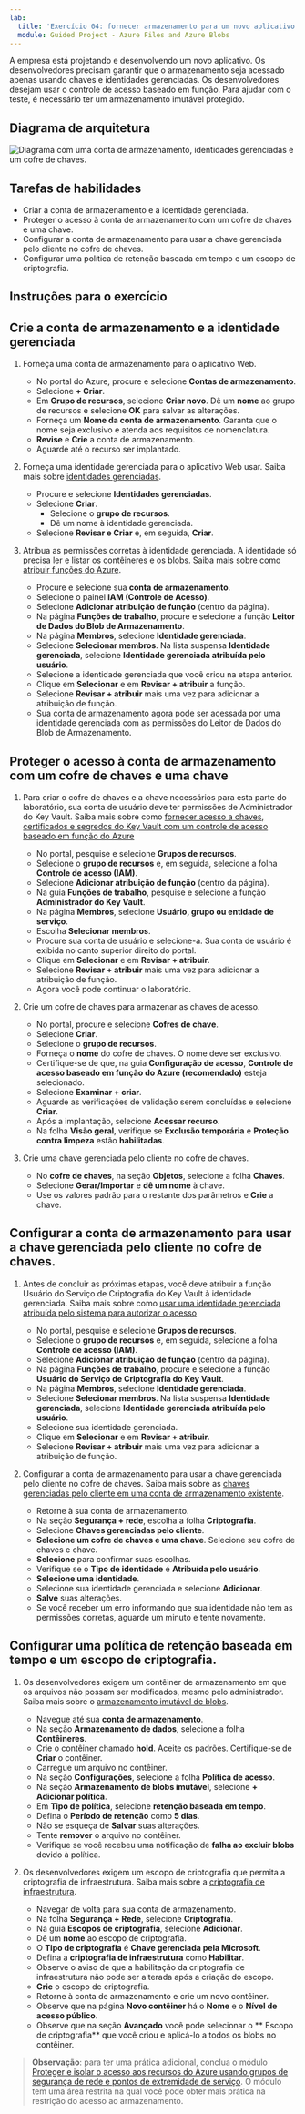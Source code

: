 ```yaml
---
lab:
  title: 'Exercício 04: fornecer armazenamento para um novo aplicativo da empresa'
  module: Guided Project - Azure Files and Azure Blobs
---
```

A empresa está projetando e desenvolvendo um novo aplicativo. Os desenvolvedores precisam garantir que o armazenamento seja acessado apenas usando chaves e identidades gerenciadas. Os desenvolvedores desejam usar o controle de acesso baseado em função. Para ajudar com o teste, é necessário ter um armazenamento imutável protegido. 

## Diagrama de arquitetura

![Diagrama com uma conta de armazenamento, identidades gerenciadas e um cofre de chaves.](../Media/task-5.png)

## Tarefas de habilidades

- Criar a conta de armazenamento e a identidade gerenciada.
- Proteger o acesso à conta de armazenamento com um cofre de chaves e uma chave.
- Configurar a conta de armazenamento para usar a chave gerenciada pelo cliente no cofre de chaves.
- Configurar uma política de retenção baseada em tempo e um escopo de criptografia.

## Instruções para o exercício

## Crie a conta de armazenamento e a identidade gerenciada

1. Forneça uma conta de armazenamento para o aplicativo Web. 
    - No portal do Azure, procure e selecione **Contas de armazenamento**. 
    - Selecione **+ Criar**.
    - Em **Grupo de recursos**, selecione **Criar novo**. Dê um **nome** ao grupo de recursos e selecione **OK** para salvar as alterações.
    - Forneça um **Nome da conta de armazenamento**. Garanta que o nome seja exclusivo e atenda aos requisitos de nomenclatura. 
    - **Revise** e **Crie** a conta de armazenamento.
    - Aguarde até o recurso ser implantado.

1. Forneça uma identidade gerenciada para o aplicativo Web usar.  Saiba mais sobre [identidades gerenciadas](https://learn.microsoft.com/azure/active-directory/managed-identities-azure-resources/overview).

    - Procure e selecione **Identidades gerenciadas**.
    - Selecione **Criar**.
        - Selecione o **grupo de recursos**. 
        - Dê um nome à identidade gerenciada.
    - Selecione **Revisar e Criar** e, em seguida, **Criar**. 

1. Atribua as permissões corretas à identidade gerenciada. A identidade só precisa ler e listar os contêineres e os blobs. Saiba mais sobre [como atribuir funções do Azure](https://learn.microsoft.com/azure/role-based-access-control/role-assignments-portal).
    
    - Procure e selecione sua **conta de armazenamento**.
    - Selecione o painel **IAM (Controle de Acesso)**.
    - Selecione **Adicionar atribuição de função** (centro da página).
    - Na página **Funções de trabalho**, procure e selecione a função **Leitor de Dados do Blob de Armazenamento**. 
    - Na página **Membros**, selecione **Identidade gerenciada**.
    - Selecione **Selecionar membros**. Na lista suspensa **Identidade gerenciada**, selecione **Identidade gerenciada atribuída pelo usuário**.
    - Selecione a identidade gerenciada que você criou na etapa anterior. 
    - Clique em **Selecionar** e em **Revisar + atribuir** a função. 
    - Selecione **Revisar + atribuir** mais uma vez para adicionar a atribuição de função.
    - Sua conta de armazenamento agora pode ser acessada por uma identidade gerenciada com as permissões do Leitor de Dados do Blob de Armazenamento. 

## Proteger o acesso à conta de armazenamento com um cofre de chaves e uma chave

1. Para criar o cofre de chaves e a chave necessários para esta parte do laboratório, sua conta de usuário deve ter permissões de Administrador do Key Vault. Saiba mais sobre como [fornecer acesso a chaves, certificados e segredos do Key Vault com um controle de acesso baseado em função do Azure](https://learn.microsoft.com/azure/key-vault/general/rbac-guide?tabs=azure-cli)
    - No portal, pesquise e selecione **Grupos de recursos**. 
    - Selecione o **grupo de recursos** e, em seguida, selecione a folha **Controle de acesso (IAM)**.
    - Selecione **Adicionar atribuição de função** (centro da página).
    - Na guia **Funções de trabalho**, pesquise e selecione a função **Administrador do Key Vault**.
    - Na página **Membros**, selecione **Usuário, grupo ou entidade de serviço**.
    - Escolha **Selecionar membros**.
    - Procure sua conta de usuário e selecione-a. Sua conta de usuário é exibida no canto superior direito do portal.
    - Clique em **Selecionar** e em **Revisar + atribuir**.
    - Selecione **Revisar + atribuir** mais uma vez para adicionar a atribuição de função.
    - Agora você pode continuar o laboratório.

1. Crie um cofre de chaves para armazenar as chaves de acesso. 

    - No portal, procure e selecione **Cofres de chave**.
    - Selecione **Criar**.
    - Selecione o **grupo de recursos**.
    - Forneça o **nome** do cofre de chaves. O nome deve ser exclusivo.
    - Certifique-se de que, na guia **Configuração de acesso**, **Controle de acesso baseado em função do Azure (recomendado)** esteja selecionado. 
    - Selecione **Examinar + criar**.
    - Aguarde as verificações de validação serem concluídas e selecione **Criar**.
    - Após a implantação, selecione **Acessar recurso**.
    - Na folha **Visão geral**, verifique se **Exclusão temporária** e **Proteção contra limpeza** estão **habilitadas**. 

1. Crie uma chave gerenciada pelo cliente no cofre de chaves. 

    - No **cofre de chaves**, na seção **Objetos**, selecione a folha **Chaves**.
    - Selecione **Gerar/Importar** e **dê um nome** à chave.
    - Use os valores padrão para o restante dos parâmetros e **Crie** a chave.

## Configurar a conta de armazenamento para usar a chave gerenciada pelo cliente no cofre de chaves.

1. Antes de concluir as próximas etapas, você deve atribuir a função Usuário do Serviço de Criptografia do Key Vault à identidade gerenciada. Saiba mais sobre como [usar uma identidade gerenciada atribuída pelo sistema para autorizar o acesso](https://learn.microsoft.com/azure/storage/common/customer-managed-keys-configure-existing-account?tabs=azure-portal#use-a-system-assigned-managed-identity-to-authorize-access)
    - No portal, pesquise e selecione **Grupos de recursos**. 
    - Selecione o **grupo de recursos** e, em seguida, selecione a folha **Controle de acesso (IAM)**.
    - Selecione **Adicionar atribuição de função** (centro da página).
    - Na página **Funções de trabalho**, procure e selecione a função **Usuário do Serviço de Criptografia do Key Vault**.
    - Na página **Membros**, selecione **Identidade gerenciada**.
    - Selecione **Selecionar membros**. Na lista suspensa **Identidade gerenciada**, selecione **Identidade gerenciada atribuída pelo usuário**.
    - Selecione sua identidade gerenciada.  
    - Clique em **Selecionar** e em **Revisar + atribuir**.
    - Selecione **Revisar + atribuir** mais uma vez para adicionar a atribuição de função.
    
1. Configurar a conta de armazenamento para usar a chave gerenciada pelo cliente no cofre de chaves. Saiba mais sobre as [chaves gerenciadas pelo cliente em uma conta de armazenamento existente](https://learn.microsoft.com/azure/storage/common/customer-managed-keys-configure-existing-account?WT.mc_id=Portal-Microsoft_Azure_Storage&tabs=azure-portal).
    - Retorne à sua conta de armazenamento.
    - Na seção **Segurança + rede**, escolha a folha **Criptografia**.
    - Selecione **Chaves gerenciadas pelo cliente**.
    - **Selecione um cofre de chaves e uma chave**. Selecione seu cofre de chaves e chave.
    - **Selecione** para confirmar suas escolhas. 
    - Verifique se o **Tipo de identidade** é **Atribuída pelo usuário**.
    - **Selecione uma identidade**.
    - Selecione sua identidade gerenciada e selecione **Adicionar**. 
    - **Salve** suas alterações.
    - Se você receber um erro informando que sua identidade não tem as permissões corretas, aguarde um minuto e tente novamente. 

## Configurar uma política de retenção baseada em tempo e um escopo de criptografia.

1. Os desenvolvedores exigem um contêiner de armazenamento em que os arquivos não possam ser modificados, mesmo pelo administrador. Saiba mais sobre o [armazenamento imutável de blobs](https://learn.microsoft.com/azure/storage/blobs/immutable-storage-overview).

    - Navegue até sua **conta de armazenamento**.
    - Na seção **Armazenamento de dados**, selecione a folha **Contêineres**. 
    - Crie o contêiner chamado **hold**. Aceite os padrões. Certifique-se de **Criar** o contêiner. 
    - Carregue um arquivo no contêiner. 
    - Na seção **Configurações**, selecione a folha **Política de acesso**. 
    - Na seção **Armazenamento de blobs imutável**, selecione **+ Adicionar política**. 
    - Em **Tipo de política**, selecione **retenção baseada em tempo**. 
    - Defina o **Período de retenção** como **5 dias**. 
    - Não se esqueça de **Salvar** suas alterações. 
    - Tente **remover** o arquivo no contêiner. 
    - Verifique se você recebeu uma notificação de **falha ao excluir blobs** devido à política.  

1. Os desenvolvedores exigem um escopo de criptografia que permita a criptografia de infraestrutura. Saiba mais sobre a [criptografia de infraestrutura](https://learn.microsoft.com/azure/storage/common/infrastructure-encryption-enable?tabs=portal).

    - Navegar de volta para sua conta de armazenamento. 
    - Na folha **Segurança + Rede**, selecione **Criptografia**.
    - Na guia **Escopos de criptografia**, selecione **Adicionar**.
    - Dê um **nome** ao escopo de criptografia. 
    - O **Tipo de criptografia** é **Chave gerenciada pela Microsoft**.
    - Defina a **criptografia de infraestrutura** como **Habilitar**.
    - Observe o aviso de que a habilitação da criptografia de infraestrutura não pode ser alterada após a criação do escopo.
    - **Crie** o escopo de criptografia.
    - Retorne à conta de armazenamento e crie um novo contêiner.
    - Observe que na página **Novo contêiner** há o **Nome** e o **Nível de acesso público**.
    - Observe que na seção **Avançado** você pode selecionar o ** Escopo de criptografia** que você criou e aplicá-lo a todos os blobs no contêiner. 


>**Observação**: para ter uma prática adicional, conclua o módulo [Proteger e isolar o acesso aos recursos do Azure usando grupos de segurança de rede e pontos de extremidade de serviço](https://learn.microsoft.com/training/modules/secure-and-isolate-with-nsg-and-service-endpoints/). O módulo tem uma área restrita na qual você pode obter mais prática na restrição do acesso ao armazenamento.
